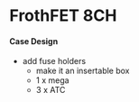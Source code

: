 # FrothFET 8CH

#### Case Design

* add fuse holders
  * make it an insertable box
  * 1 x mega
  * 3 x ATC
